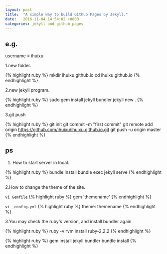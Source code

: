 ```yaml
---
layout: post
title:  "A simple way to build Github Pages by Jekyll."
date:   2016-11-04 14:54:02 +0800
categories: jekyll and github pages
---
```


## e.g.
username = ihuixu

1.new folder.

{% highlight ruby %}
mkdir ihuixu.github.io
cd ihuixu.github.io
{% endhighlight %}

2.new jekyll program.

{% highlight ruby %}
sudo gem install jekyll bundler
jekyll new .
{% endhighlight %}

3.git push 

{% highlight ruby %}
git init
git commit -m "first commit"
git remote add origin https://github.com/ihuixu/ihuixu.github.io.git
git push -u origin master
{% endhighlight %}

## ps
1. How to start server in local.

{% highlight ruby %}
bundle install
bundle exec jekyll serve
{% endhighlight %}

2.How to change the theme of the site.

`vi Gemfile`
{% highlight ruby %}
gem 'themename'
{% endhighlight %}

`vi _config.yml`
{% highlight ruby %}
theme: themename
{% endhighlight %}

3.You may check the ruby's version, and install bundler again.

{% highlight ruby %}
ruby -v
rvm install ruby-2.2.2
{% endhighlight %}

{% highlight ruby %}
gem install jekyll bundler
bundle install
{% endhighlight %}



